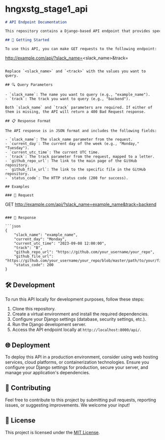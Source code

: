 # hngxstg_stage1_api

```markdown
# API Endpoint Documentation

This repository contains a Django-based API endpoint that provides specific information in JSON format based on the provided query parameters.

## 🚀 Getting Started

To use this API, you can make GET requests to the following endpoint:

```
http://example.com/api/?slack_name=<slack_name>&track=<track>
```

Replace `<slack_name>` and `<track>` with the values you want to query.

## 🔍 Query Parameters

- `slack_name`: The name you want to query (e.g., "example_name").
- `track`: The track you want to query (e.g., "backend").

Both `slack_name` and `track` parameters are required. If either of them is missing, the API will return a 400 Bad Request response.

## 📋 Response Format

The API response is in JSON format and includes the following fields:

- `slack_name`: The slack_name parameter from the request.
- `current_day`: The current day of the week (e.g., "Monday," "Tuesday").
- `current_utc_time`: The current UTC time.
- `track`: The track parameter from the request, mapped to a letter.
- `github_repo_url`: The link to the main page of the GitHub repository.
- `github_file_url`: The link to the specific file in the GitHub repository.
- `status_code`: The HTTP status code (200 for success).

## Examples

### 📡 Request

```
GET http://example.com/api/?slack_name=example_name&track=backend
```

### 📢 Response

```json
{
    "slack_name": "example_name",
    "current_day": "Monday",
    "current_utc_time": "2023-09-08 12:00:00",
    "track": "B",
    "github_repo_url": "https://github.com/your_username/your_repo",
    "github_file_url": "https://github.com/your_username/your_repo/blob/master/path/to/your/file.py",
    "status_code": 200
}
```

## 🛠️ Development

To run this API locally for development purposes, follow these steps:

1. Clone this repository.
2. Create a virtual environment and install the required dependencies.
3. Configure your Django settings (database, security settings, etc.).
4. Run the Django development server.
5. Access the API endpoint locally at `http://localhost:8000/api/`.

## 🌐 Deployment

To deploy this API in a production environment, consider using web hosting services, cloud platforms, or containerization technologies. Ensure you configure your Django settings for production, secure your server, and manage your application's dependencies.

## 🤝 Contributing

Feel free to contribute to this project by submitting pull requests, reporting issues, or suggesting improvements. We welcome your input!

## 📄 License

This project is licensed under the [MIT License](LICENSE).
```